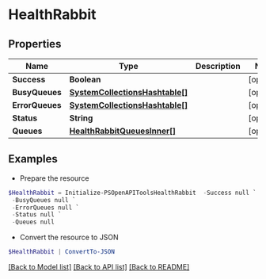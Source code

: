 # HealthRabbit
## Properties

Name | Type | Description | Notes
------------ | ------------- | ------------- | -------------
**Success** | **Boolean** |  | [optional] 
**BusyQueues** | [**SystemCollectionsHashtable[]**](SystemCollectionsHashtable.md) |  | [optional] 
**ErrorQueues** | [**SystemCollectionsHashtable[]**](SystemCollectionsHashtable.md) |  | [optional] 
**Status** | **String** |  | [optional] 
**Queues** | [**HealthRabbitQueuesInner[]**](HealthRabbitQueuesInner.md) |  | [optional] 

## Examples

- Prepare the resource
```powershell
$HealthRabbit = Initialize-PSOpenAPIToolsHealthRabbit  -Success null `
 -BusyQueues null `
 -ErrorQueues null `
 -Status null `
 -Queues null
```

- Convert the resource to JSON
```powershell
$HealthRabbit | ConvertTo-JSON
```

[[Back to Model list]](../README.md#documentation-for-models) [[Back to API list]](../README.md#documentation-for-api-endpoints) [[Back to README]](../README.md)

